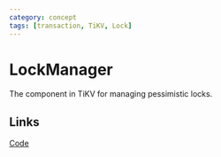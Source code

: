 ```yaml
---
category: concept
tags: [transaction, TiKV, Lock]
---
```

# LockManager

The component in TiKV for managing pessimistic locks.

## Links

[Code](https://github.com/tikv/tikv/blob/2a2fa03da53b63f3fc24d7ea53aead40176979b5/src/storage/lock_manager.rs#L48)